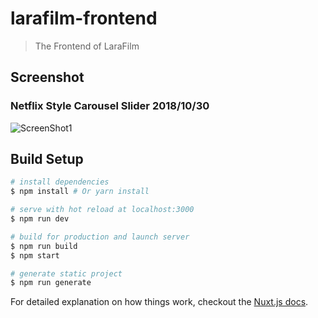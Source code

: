 # larafilm-frontend

> The Frontend of LaraFilm

## Screenshot
### Netflix Style Carousel Slider 2018/10/30
![ScreenShot1](https://github.com/almajiro/larafilm-frontend/blob/master/screenshots/screenshot1.png?raw=true)

## Build Setup

``` bash
# install dependencies
$ npm install # Or yarn install

# serve with hot reload at localhost:3000
$ npm run dev

# build for production and launch server
$ npm run build
$ npm start

# generate static project
$ npm run generate
```

For detailed explanation on how things work, checkout the [Nuxt.js docs](https://github.com/nuxt/nuxt.js).

